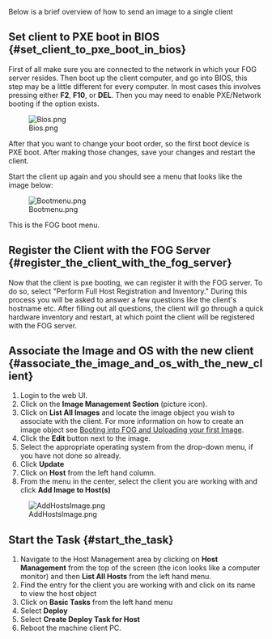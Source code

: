 Below is a brief overview of how to send an image to a single client

## Set client to PXE boot in BIOS {#set_client_to_pxe_boot_in_bios}

First of all make sure you are connected to the network in which your
FOG server resides. Then boot up the client computer, and go into BIOS,
this step may be a little different for every computer. In most cases
this involves pressing either **F2**, **F10**, or **DEL**. Then you may
need to enable PXE/Network booting if the option exists.

<figure>
<img src="Bios.png" title="Bios.png" />
<figcaption>Bios.png</figcaption>
</figure>

After that you want to change your boot order, so the first boot device
is PXE boot. After making those changes, save your changes and restart
the client.

Start the client up again and you should see a menu that looks like the
image below:

<figure>
<img src="Bootmenu.png" title="Bootmenu.png" />
<figcaption>Bootmenu.png</figcaption>
</figure>

This is the FOG boot menu.

## Register the Client with the FOG Server {#register_the_client_with_the_fog_server}

Now that the client is pxe booting, we can register it with the FOG
server. To do so, select \"Perform Full Host Registration and
Inventory.\" During this process you will be asked to answer a few
questions like the client\'s hostname etc. After filling out all
questions, the client will go through a quick hardware inventory and
restart, at which point the client will be registered with the FOG
server.

## Associate the Image and OS with the new client {#associate_the_image_and_os_with_the_new_client}

1.  Login to the web UI.
2.  Click on the **Image Management Section** (picture icon).
3.  Click on **List All Images** and locate the image object you wish to
    associate with the client. For more information on how to create an
    image object see [Booting into FOG and Uploading your first
    Image](Booting_into_FOG_and_Uploading_your_first_Image "wikilink").
4.  Click the **Edit** button next to the image.
5.  Select the appropriate operating system from the drop-down menu, if
    you have not done so already.
6.  Click **Update**
7.  Click on **Host** from the left hand column.
8.  From the menu in the center, select the client you are working with
    and click **Add Image to Host(s)**

<figure>
<img src="AddHostsImage.png" title="AddHostsImage.png" />
<figcaption>AddHostsImage.png</figcaption>
</figure>

## Start the Task {#start_the_task}

1.  Navigate to the Host Management area by clicking on **Host
    Management** from the top of the screen (the icon looks like a
    computer monitor) and then **List All Hosts** from the left hand
    menu.
2.  Find the entry for the client you are working with and click on its
    name to view the host object
3.  Click on **Basic Tasks** from the left hand menu
4.  Select **Deploy**
5.  Select **Create Deploy Task for Host**
6.  Reboot the machine client PC.
